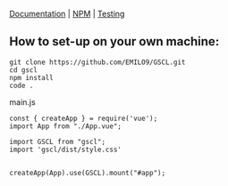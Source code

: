 [Documentation](https://emilo9.github.io/GSCL/) | [NPM]() | [Testing](https://stackblitz.com/edit/vue-psxzbw?file=src%2FApp.vue)

## How to set-up on your own machine:
```
git clone https://github.com/EMILO9/GSCL.git
cd gscl
npm install
code .
```
main.js
```
const { createApp } = require('vue');
import App from "./App.vue";

import GSCL from "gscl";
import 'gscl/dist/style.css'


createApp(App).use(GSCL).mount("#app");
```
